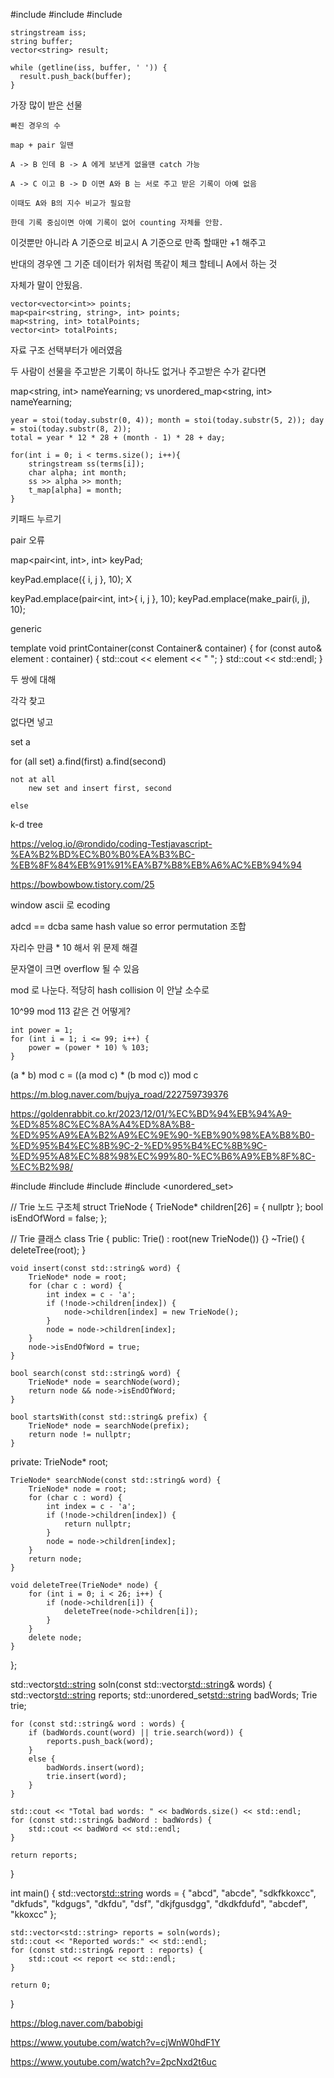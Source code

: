 
#include <iostream>
#include <sstream>
#include <string>


    stringstream iss;
    string buffer;
    vector<string> result;

    while (getline(iss, buffer, ' ')) {
      result.push_back(buffer);
    }


가장 많이 받은 선물

    빠진 경우의 수

    map + pair 일땐 
    
    A -> B 인데 B -> A 에게 보낸게 없을땐 catch 가능

    A -> C 이고 B -> D 이면 A와 B 는 서로 주고 받은 기록이 아예 없음

    이때도 A와 B의 지수 비교가 필요함

    한데 기록 중심이면 아예 기록이 없어 counting 자체를 안함.



이것뿐만 아니라 A 기준으로 비교시 A 기준으로 만족 할때만 +1 해주고

반대의 경우엔 그 기준 데이터가 위처럼 똑같이 체크 할테니 A에서 하는 것 

자체가 말이 안됬음.



    vector<vector<int>> points;
    map<pair<string, string>, int> points;
    map<string, int> totalPoints;
    vector<int> totalPoints;

자료 구조 선택부터가 에러였음

두 사람이 선물을 주고받은 기록이 하나도 없거나 주고받은 수가 같다면


map<string, int> nameYearning;
vs
unordered_map<string, int> nameYearning; 

    year = stoi(today.substr(0, 4)); month = stoi(today.substr(5, 2)); day = stoi(today.substr(8, 2));
    total = year * 12 * 28 + (month - 1) * 28 + day;
    
    for(int i = 0; i < terms.size(); i++){
        stringstream ss(terms[i]);
        char alpha; int month;
        ss >> alpha >> month;
        t_map[alpha] = month;
    }
    
    
	
키패드 누르기



pair 오류

map<pair<int, int>, int> keyPad;

keyPad.emplace({ i, j }, 10); X

keyPad.emplace(pair<int, int>{ i, j }, 10);
keyPad.emplace(make_pair(i, j), 10);


generic

template<typename Container>
void printContainer(const Container& container) {
    for (const auto& element : container) {
        std::cout << element << " ";
    }
    std::cout << std::endl;
}



두 쌍에 대해

각각 찾고 

없다면 넣고 

set<int> a

for (all set)
    a.find(first)
    a.find(second)

    not at all
        new set and insert first, second

    else
        



k-d tree 

https://velog.io/@rondido/coding-Testjavascript-%EA%B2%BD%EC%B0%B0%EA%B3%BC-%EB%8F%84%EB%91%91%EA%B7%B8%EB%A6%AC%EB%94%94


https://bowbowbow.tistory.com/25



window 
ascii 로 ecoding 

adcd == dcba same hash value so error
permutation 조합

자리수 만큼 * 10 해서 위 문제 해결

문자열이 크면 overflow 될 수 있음

mod 로 나눈다. 적당히 hash collision 이 안날 소수로 

10^99 mod 113 같은 건 어떻게?


    int power = 1;
    for (int i = 1; i <= 99; i++) {
        power = (power * 10) % 103;
    }

(a * b) mod c = ((a mod c) * (b mod c)) mod c

https://m.blog.naver.com/bujya_road/222759739376


https://goldenrabbit.co.kr/2023/12/01/%EC%BD%94%EB%94%A9-%ED%85%8C%EC%8A%A4%ED%8A%B8-%ED%95%A9%EA%B2%A9%EC%9E%90-%EB%90%98%EA%B8%B0-%ED%95%B4%EC%8B%9C-2-%ED%95%B4%EC%8B%9C-%ED%95%A8%EC%88%98%EC%99%80-%EC%B6%A9%EB%8F%8C-%EC%B2%98/








#include <iostream>
#include <vector>
#include <string>
#include <unordered_set>

// Trie 노드 구조체
struct TrieNode {
    TrieNode* children[26] = { nullptr };
    bool isEndOfWord = false;
};

// Trie 클래스
class Trie {
public:
    Trie() : root(new TrieNode()) {}
    ~Trie() { deleteTree(root); }

    void insert(const std::string& word) {
        TrieNode* node = root;
        for (char c : word) {
            int index = c - 'a';
            if (!node->children[index]) {
                node->children[index] = new TrieNode();
            }
            node = node->children[index];
        }
        node->isEndOfWord = true;
    }

    bool search(const std::string& word) {
        TrieNode* node = searchNode(word);
        return node && node->isEndOfWord;
    }

    bool startsWith(const std::string& prefix) {
        TrieNode* node = searchNode(prefix);
        return node != nullptr;
    }

private:
    TrieNode* root;

    TrieNode* searchNode(const std::string& word) {
        TrieNode* node = root;
        for (char c : word) {
            int index = c - 'a';
            if (!node->children[index]) {
                return nullptr;
            }
            node = node->children[index];
        }
        return node;
    }

    void deleteTree(TrieNode* node) {
        for (int i = 0; i < 26; i++) {
            if (node->children[i]) {
                deleteTree(node->children[i]);
            }
        }
        delete node;
    }
};

std::vector<std::string> soln(const std::vector<std::string>& words) {
    std::vector<std::string> reports;
    std::unordered_set<std::string> badWords;
    Trie trie;

    for (const std::string& word : words) {
        if (badWords.count(word) || trie.search(word)) {
            reports.push_back(word);
        }
        else {
            badWords.insert(word);
            trie.insert(word);
        }
    }

    std::cout << "Total bad words: " << badWords.size() << std::endl;
    for (const std::string& badWord : badWords) {
        std::cout << badWord << std::endl;
    }

    return reports;
}

int main() {
    std::vector<std::string> words = { "abcd", "abcde", "sdkfkkoxcc", "dkfuds", "kdgugs", "dkfdu", "dsf", "dkjfgusdgg", "dkdkfdufd", "abcdef", "kkoxcc" };

    std::vector<std::string> reports = soln(words);
    std::cout << "Reported words:" << std::endl;
    for (const std::string& report : reports) {
        std::cout << report << std::endl;
    }

    return 0;
}

https://blog.naver.com/babobigi

https://www.youtube.com/watch?v=cjWnW0hdF1Y

https://www.youtube.com/watch?v=2pcNxd2t6uc